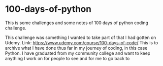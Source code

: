 # 100-days-of-python
This is some challenges and some notes of 100 days of python coding challenge.

This challenge was something I wanted to take part of that I had gotten on Udemy. Link: https://www.udemy.com/course/100-days-of-code/
This is to archive what I have done thus far in my journey of coding, in this case Python. I have graduated from my community college
and want to keep anything I work on for people to see and for me to go back to
